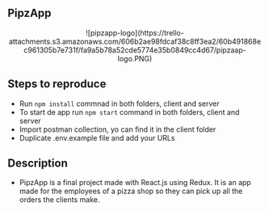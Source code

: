 ## PipzApp

<p align="center">
![pipzapp-logo](https://trello-attachments.s3.amazonaws.com/606b2ae98fdcaf38c8ff3ea2/60b491868ec961305b7e731f/fa9a5b78a52cde5774e35b0849cc4d67/pipzaap-logo.PNG)
</p>

## Steps to reproduce
- Run `npm install` commnad in both folders, client and server
- To start de app run `npm start` command in both folders, client and server
- Import postman collection, yo can find it in the client folder
- Duplicate .env.example file and add your URLs

## Description
- PipzApp is a final project made with React.js using Redux. It is an app made for the employees of a pizza shop so they can
  pick up all the orders the clients make.